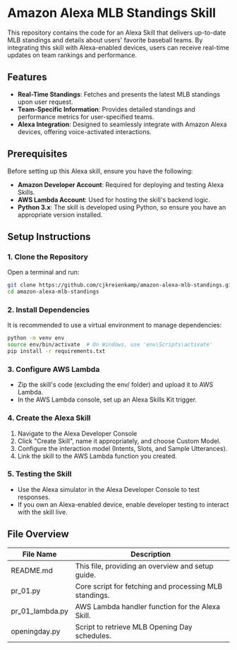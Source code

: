 # Amazon Alexa MLB Standings Skill  

This repository contains the code for an Alexa Skill that delivers up-to-date MLB standings and details about users' favorite baseball teams. By integrating this skill with Alexa-enabled devices, users can receive real-time updates on team rankings and performance.  

## Features  

- **Real-Time Standings**: Fetches and presents the latest MLB standings upon user request.  
- **Team-Specific Information**: Provides detailed standings and performance metrics for user-specified teams.  
- **Alexa Integration**: Designed to seamlessly integrate with Amazon Alexa devices, offering voice-activated interactions.  

## Prerequisites  

Before setting up this Alexa skill, ensure you have the following:  

- **Amazon Developer Account**: Required for deploying and testing Alexa Skills.  
- **AWS Lambda Account**: Used for hosting the skill's backend logic.  
- **Python 3.x**: The skill is developed using Python, so ensure you have an appropriate version installed.  

## Setup Instructions  

### 1. Clone the Repository  

Open a terminal and run:  

```bash
git clone https://github.com/cjkreienkamp/amazon-alexa-mlb-standings.git
cd amazon-alexa-mlb-standings
```

### 2. Install Dependencies

It is recommended to use a virtual environment to manage dependencies:

```bash
python -m venv env
source env/bin/activate  # On Windows, use 'env\Scripts\activate'
pip install -r requirements.txt
```

### 3. Configure AWS Lambda

- Zip the skill's code (excluding the env/ folder) and upload it to AWS Lambda.
- In the AWS Lambda console, set up an Alexa Skills Kit trigger.

### 4. Create the Alexa Skill

1. Navigate to the Alexa Developer Console
2. Click "Create Skill", name it appropriately, and choose Custom Model.
3. Configure the interaction model (Intents, Slots, and Sample Utterances).
4. Link the skill to the AWS Lambda function you created.

### 5. Testing the Skill

- Use the Alexa simulator in the Alexa Developer Console to test responses.
- If you own an Alexa-enabled device, enable developer testing to interact with the skill live.

## File Overview 
| File Name               | Description                                            |
|-------------------------|--------------------------------------------------------|
| README.md               | This file, providing an overview and setup guide.      |
| pr_01.py                | Core script for fetching and processing MLB standings. |
| pr_01_lambda.py         | AWS Lambda handler function for the Alexa Skill.       |
| openingday.py           | Script to retrieve MLB Opening Day schedules.          |
